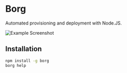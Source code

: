 # Borg

Automated provisioning and deployment with Node.JS.

![Example Screenshot](https://raw.github.com/mikesmullin/borg/master/docs/example.png)

## Installation

```bash
npm install -g borg
borg help
```
